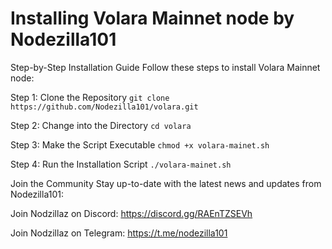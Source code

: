 # 
Installing Volara Mainnet node by Nodezilla101
==============================================

Step-by-Step Installation Guide Follow these steps to install Volara Mainnet node:

Step 1: Clone the Repository ```git clone https://github.com/Nodezilla101/volara.git```

Step 2: Change into the Directory ```cd volara```

Step 3: Make the Script Executable ```chmod +x volara-mainet.sh```

Step 4: Run the Installation Script ```./volara-mainet.sh```

Join the Community Stay up-to-date with the latest news and updates from Nodezilla101:

Join Nodzillaz on Discord: https://discord.gg/RAEnTZSEVh

Join Nodzillaz on Telegram: https://t.me/nodezilla101
